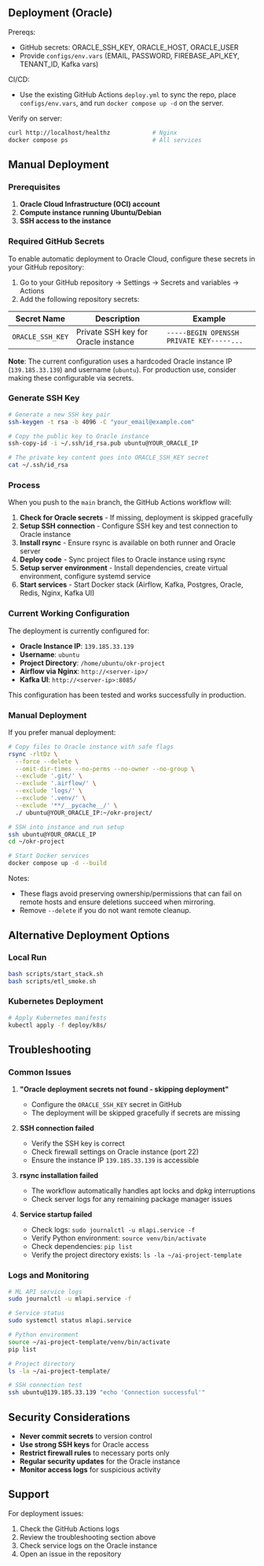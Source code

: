 ## Deployment (Oracle)

Prereqs:
- GitHub secrets: ORACLE_SSH_KEY, ORACLE_HOST, ORACLE_USER
- Provide `configs/env.vars` (EMAIL, PASSWORD, FIREBASE_API_KEY, TENANT_ID, Kafka vars)

CI/CD:
- Use the existing GitHub Actions `deploy.yml` to sync the repo, place `configs/env.vars`, and run `docker compose up -d` on the server.

Verify on server:
```bash
curl http://localhost/healthz            # Nginx
docker compose ps                        # All services
```

## Manual Deployment

### Prerequisites

1. **Oracle Cloud Infrastructure (OCI) account**
2. **Compute instance running Ubuntu/Debian**
3. **SSH access to the instance**

### Required GitHub Secrets

To enable automatic deployment to Oracle Cloud, configure these secrets in your GitHub repository:

1. Go to your GitHub repository → Settings → Secrets and variables → Actions
2. Add the following repository secrets:

| Secret Name | Description | Example |
|-------------|-------------|---------|
| `ORACLE_SSH_KEY` | Private SSH key for Oracle instance | `-----BEGIN OPENSSH PRIVATE KEY-----...` |

**Note**: The current configuration uses a hardcoded Oracle instance IP (`139.185.33.139`) and username (`ubuntu`). For production use, consider making these configurable via secrets.

### Generate SSH Key

```bash
# Generate a new SSH key pair
ssh-keygen -t rsa -b 4096 -C "your_email@example.com"

# Copy the public key to Oracle instance
ssh-copy-id -i ~/.ssh/id_rsa.pub ubuntu@YOUR_ORACLE_IP

# The private key content goes into ORACLE_SSH_KEY secret
cat ~/.ssh/id_rsa
```

### Process

When you push to the `main` branch, the GitHub Actions workflow will:

1. **Check for Oracle secrets** - If missing, deployment is skipped gracefully
2. **Setup SSH connection** - Configure SSH key and test connection to Oracle instance
3. **Install rsync** - Ensure rsync is available on both runner and Oracle server
4. **Deploy code** - Sync project files to Oracle instance using rsync
5. **Setup server environment** - Install dependencies, create virtual environment, configure systemd service
6. **Start services** - Start Docker stack (Airflow, Kafka, Postgres, Oracle, Redis, Nginx, Kafka UI)

### Current Working Configuration

The deployment is currently configured for:
- **Oracle Instance IP**: `139.185.33.139`
- **Username**: `ubuntu`
- **Project Directory**: `/home/ubuntu/okr-project`
- **Airflow via Nginx**: `http://<server-ip>/`
- **Kafka UI**: `http://<server-ip>:8085/`

This configuration has been tested and works successfully in production.

### Manual Deployment

If you prefer manual deployment:

```bash
# Copy files to Oracle instance with safe flags
rsync -rltDz \
  --force --delete \
  --omit-dir-times --no-perms --no-owner --no-group \
  --exclude '.git/' \
  --exclude '.airflow/' \
  --exclude 'logs/' \
  --exclude '.venv/' \
  --exclude '**/__pycache__/' \
  ./ ubuntu@YOUR_ORACLE_IP:~/okr-project/

# SSH into instance and run setup
ssh ubuntu@YOUR_ORACLE_IP
cd ~/okr-project

# Start Docker services
docker compose up -d --build
```

Notes:
- These flags avoid preserving ownership/permissions that can fail on remote hosts and ensure deletions succeed when mirroring.
- Remove `--delete` if you do not want remote cleanup.

## Alternative Deployment Options

### Local Run

```bash
bash scripts/start_stack.sh
bash scripts/etl_smoke.sh
```

### Kubernetes Deployment

```bash
# Apply Kubernetes manifests
kubectl apply -f deploy/k8s/
```

## Troubleshooting

### Common Issues

1. **"Oracle deployment secrets not found - skipping deployment"**
   - Configure the `ORACLE_SSH_KEY` secret in GitHub
   - The deployment will be skipped gracefully if secrets are missing

2. **SSH connection failed**
   - Verify the SSH key is correct
   - Check firewall settings on Oracle instance (port 22)
   - Ensure the instance IP `139.185.33.139` is accessible

3. **rsync installation failed**
   - The workflow automatically handles apt locks and dpkg interruptions
   - Check server logs for any remaining package manager issues

4. **Service startup failed**
   - Check logs: `sudo journalctl -u mlapi.service -f`
   - Verify Python environment: `source venv/bin/activate`
   - Check dependencies: `pip list`
   - Verify the project directory exists: `ls -la ~/ai-project-template`

### Logs and Monitoring

```bash
# ML API service logs
sudo journalctl -u mlapi.service -f

# Service status
sudo systemctl status mlapi.service

# Python environment
source ~/ai-project-template/venv/bin/activate
pip list

# Project directory
ls -la ~/ai-project-template/

# SSH connection test
ssh ubuntu@139.185.33.139 "echo 'Connection successful'"
```

## Security Considerations

- **Never commit secrets** to version control
- **Use strong SSH keys** for Oracle access
- **Restrict firewall rules** to necessary ports only
- **Regular security updates** for the Oracle instance
- **Monitor access logs** for suspicious activity

## Support

For deployment issues:
1. Check the GitHub Actions logs
2. Review the troubleshooting section above
3. Check service logs on the Oracle instance
4. Open an issue in the repository
